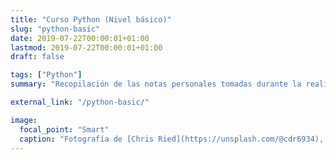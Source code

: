 ```yaml
---
title: "Curso Python (Nivel básico)"
slug: "python-basic"
date: 2019-07-22T00:00:01+01:00
lastmod: 2019-07-22T00:00:01+01:00
draft: false

tags: ["Python"]
summary: "Recopilación de las notas personales tomadas durante la realización del más que recomendable curso 'Python desde 0', disponible en la plataforma YouTube y ofrecido por el canal 'Píldoras Informáticas'."

external_link: "/python-basic/"

image:
  focal_point: "Smart"
  caption: "Fotografía de [Chris Ried](https://unsplash.com/@cdr6934), disponible en [Unsplash](https://unsplash.com/photos/ieic5Tq8YMk)."
---
```

